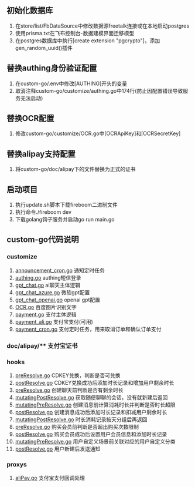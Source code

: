 ## 初始化数据库
1. 在store/list/FbDataSource中修改数据源freetalk连接或在本地启动postgres
2. 使用prisma.txt在飞布控制台-数据建模界面迁移模型
3. 在postgres数据库中执行[create extension "pgcrypto"]，添加gen_random_uuid()插件

## 替换authing身份验证配置
1. 在custom-go/.env中修改[AUTHING]开头的变量
2. 取消注释custom-go/customize/authing.go中174行(防止因配置错误导致服务无法启动)

## 替换OCR配置
1. 修改custom-go/customize/OCR.go中[OCRApiKey]和[OCRSecretKey]

## 替换alipay支持配置
1. 将custom-go/doc/alipay下的文件替换为正式的证书

## 启动项目
1. 执行update.sh脚本下载fireboom二进制文件
2. 执行命令./fireboom dev
3. 下载golang钩子服务并启动go run main.go


## custom-go代码说明
### customize
1. [announcement_cron.go](custom-go%2Fcustomize%2Fannouncement_cron.go) 通知定时任务
2. [authing.go](custom-go%2Fcustomize%2Fauthing.go) authing短信登录
3. [gpt_chat.go](custom-go%2Fcustomize%2Fgpt_chat.go) ai聊天主体逻辑
4. [gpt_chat_azure.go](custom-go%2Fcustomize%2Fgpt_chat_azure.go) 微软gpt配置
5. [gpt_chat_openai.go](custom-go%2Fcustomize%2Fgpt_chat_openai.go) openai gpt配置
6. [OCR.go](custom-go%2Fcustomize%2FOCR.go) 百度图片识别文字
7. [payment.go](custom-go%2Fcustomize%2Fpayment.go) 支付主体逻辑
8. [payment_ali.go](custom-go%2Fcustomize%2Fpayment_ali.go) 支付宝支付(可用)
9. [payment_cron.go](custom-go%2Fcustomize%2Fpayment_cron.go) 支付定时任务，用来取消订单和确认订单支付

### doc/alipay/** 支付宝证书

### hooks
1. [preResolve.go](custom-go%2Fhooks%2FCDKEY%2FRedeemCDKEY%2FpreResolve.go) CDKEY兑换，判断是否可兑换
2. [postResolve.go](custom-go%2Fhooks%2FCDKEY%2FRedeemCDKEY%2FpostResolve.go) CDKEY兑换成功后添加时长记录和增加用户剩余时长
3. [preResolve.go](custom-go%2Fhooks%2FChat%2FCreateChat%2FpreResolve.go) 创建聊天前判断是否有剩余时长
4. [mutatingPostResolve.go](custom-go%2Fhooks%2FChat%2FGetRandomChat%2FmutatingPostResolve.go) 获取随便聊聊的会话，没有就新建后返回
5. [mutatingPreResolve.go](custom-go%2Fhooks%2FChat%2FMessage%2FCreateOneChatMessage%2FmutatingPreResolve.go) 创建消息前计算消耗时长并判断是否时长超限
6. [postResolve.go](custom-go%2Fhooks%2FChat%2FMessage%2FCreateOneChatMessage%2FpostResolve.go) 创建消息成功后添加时长记录和扣减用户剩余时长
7. [mutatingPostResolve.go](custom-go%2Fhooks%2FDuration%2FGetCostDurationHistory%2FmutatingPostResolve.go) 时长消耗记录按天分组后再返回
8. [preResolve.go](custom-go%2Fhooks%2FPayment%2FCreatePaymentMembership%2FpreResolve.go) 购买会员前判断是否超出购买次数限制
9. [postResolve.go](custom-go%2Fhooks%2FPayment%2FUpdateOnePayment%2FpostResolve.go) 购买会员成功后设置用户会员信息和添加时长记录
10. [mutatingPreResolve.go](custom-go%2Fhooks%2FScene%2FCreateOneUserScene%2FmutatingPreResolve.go) 用户自定义场景前关联对应的用户自定义分类
11. [postResolve.go](custom-go%2Fhooks%2FUser%2FCreateOneUser%2FpostResolve.go) 用户新建后发送通知

### proxys
1. [aliPay.go](custom-go%2Fproxys%2FpayNotify%2FaliPay.go) 支付宝支付回调处理